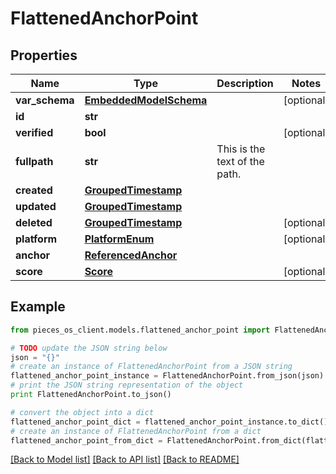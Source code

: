 # FlattenedAnchorPoint


## Properties
Name | Type | Description | Notes
------------ | ------------- | ------------- | -------------
**var_schema** | [**EmbeddedModelSchema**](EmbeddedModelSchema.md) |  | [optional] 
**id** | **str** |  | 
**verified** | **bool** |  | [optional] 
**fullpath** | **str** | This is the text of the path. | 
**created** | [**GroupedTimestamp**](GroupedTimestamp.md) |  | 
**updated** | [**GroupedTimestamp**](GroupedTimestamp.md) |  | 
**deleted** | [**GroupedTimestamp**](GroupedTimestamp.md) |  | [optional] 
**platform** | [**PlatformEnum**](PlatformEnum.md) |  | [optional] 
**anchor** | [**ReferencedAnchor**](ReferencedAnchor.md) |  | 
**score** | [**Score**](Score.md) |  | [optional] 

## Example

```python
from pieces_os_client.models.flattened_anchor_point import FlattenedAnchorPoint

# TODO update the JSON string below
json = "{}"
# create an instance of FlattenedAnchorPoint from a JSON string
flattened_anchor_point_instance = FlattenedAnchorPoint.from_json(json)
# print the JSON string representation of the object
print FlattenedAnchorPoint.to_json()

# convert the object into a dict
flattened_anchor_point_dict = flattened_anchor_point_instance.to_dict()
# create an instance of FlattenedAnchorPoint from a dict
flattened_anchor_point_from_dict = FlattenedAnchorPoint.from_dict(flattened_anchor_point_dict)
```
[[Back to Model list]](../README.md#documentation-for-models) [[Back to API list]](../README.md#documentation-for-api-endpoints) [[Back to README]](../README.md)



